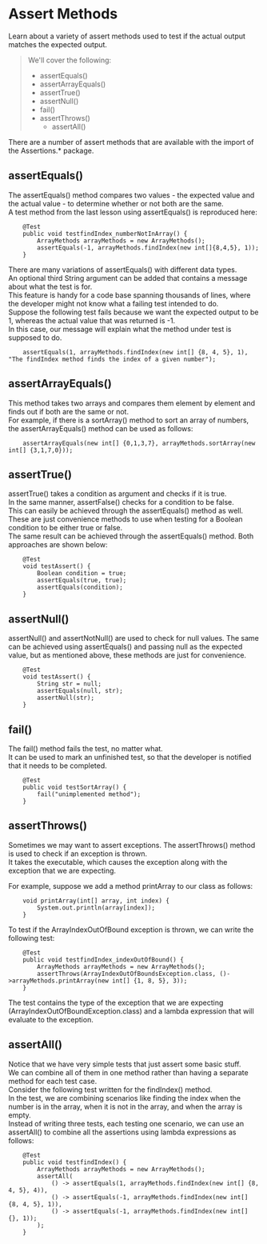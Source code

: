 # Assert Methods

Learn about a variety of assert methods used to test if the actual output matches the expected output.

> We'll cover the following:
>
> - assertEquals()
> - assertArrayEquals()
> - assertTrue()
> - assertNull()
> - fail()
> - assertThrows()
>   - assertAll()

There are a number of assert methods that are available with the import of the Assertions.\* package.

## assertEquals()

The assertEquals() method compares two values - the expected value and the actual value - to determine whether or not both are the same.  
 A test method from the last lesson using assertEquals() is reproduced here:

        @Test
        public void testfindIndex_numberNotInArray() {
            ArrayMethods arrayMethods = new ArrayMethods();
            assertEquals(-1, arrayMethods.findIndex(new int[]{8,4,5}, 1));
        }

There are many variations of assertEquals() with different data types.  
 An optional third String argument can be added that contains a message about what the test is for.  
 This feature is handy for a code base spanning thousands of lines, where the developer might not know what a failing test intended to do.  
 Suppose the following test fails because we want the expected output to be 1, whereas the actual value that was returned is -1.  
 In this case, our message will explain what the method under test is supposed to do.

        assertEquals(1, arrayMethods.findIndex(new int[] {8, 4, 5}, 1), "The findIndex method finds the index of a given number");

## assertArrayEquals()

This method takes two arrays and compares them element by element and finds out if both are the same or not.  
 For example, if there is a sortArray() method to sort an array of numbers, the assertArrayEquals() method can be used as follows:

        assertArrayEquals(new int[] {0,1,3,7}, arrayMethods.sortArray(new int[] {3,1,7,0}));

## assertTrue()

assertTrue() takes a condition as argument and checks if it is true.  
 In the same manner, assertFalse() checks for a condition to be false.  
 This can easily be achieved through the assertEquals() method as well.  
 These are just convenience methods to use when testing for a Boolean condition to be either true or false.  
 The same result can be achieved through the assertEquals() method. Both approaches are shown below:

        @Test
        void testAssert() {
            Boolean condition = true;
            assertEquals(true, true);
            assertEquals(condition);
        }

## assertNull()

assertNull() and assertNotNull() are used to check for null values. The same can be achieved using assertEquals() and passing null as the expected value, but as mentioned above, these methods are just for convenience.

        @Test
        void testAssert() {
            String str = null;
            assertEquals(null, str);
            assertNull(str);
        }

## fail()

The fail() method fails the test, no matter what.  
It can be used to mark an unfinished test, so that the developer is notified that it needs to be completed.

        @Test
        public void testSortArray() {
            fail("unimplemented method");
        }

## assertThrows()

Sometimes we may want to assert exceptions. The assertThrows() method is used to check if an exception is thrown.  
 It takes the executable, which causes the exception along with the exception that we are expecting.

For example, suppose we add a method printArray to our class as follows:

        void printArray(int[] array, int index) {
            System.out.println(array[index]);
        }

To test if the ArrayIndexOutOfBound exception is thrown, we can write the following test:

        @Test
        public void testfindIndex_indexOutOfBound() {
            ArrayMethods arrayMethods = new ArrayMethods();
            assertThrows(ArrayIndexOutOfBoundsException.class, ()->arrayMethods.printArray(new int[] {1, 8, 5}, 3));
        }

The test contains the type of the exception that we are expecting (ArrayIndexOutOfBoundException.class) and a lambda expression that will evaluate to the exception.

## assertAll()

Notice that we have very simple tests that just assert some basic stuff.  
 We can combine all of them in one method rather than having a separate method for each test case.  
 Consider the following test written for the findIndex() method.  
 In the test, we are combining scenarios like finding the index when the number is in the array, when it is not in the array, and when the array is empty.  
 Instead of writing three tests, each testing one scenario, we can use an assertAll() to combine all the assertions using lambda expressions as follows:

        @Test
        public void testfindIndex() {
            ArrayMethods arrayMethods = new ArrayMethods();
            assertAll(
                () -> assertEquals(1, arrayMethods.findIndex(new int[] {8, 4, 5}, 4)),
                () -> assertEquals(-1, arrayMethods.findIndex(new int[] {8, 4, 5}, 1)),
                () -> assertEquals(-1, arrayMethods.findIndex(new int[] {}, 1));
            );
        }
